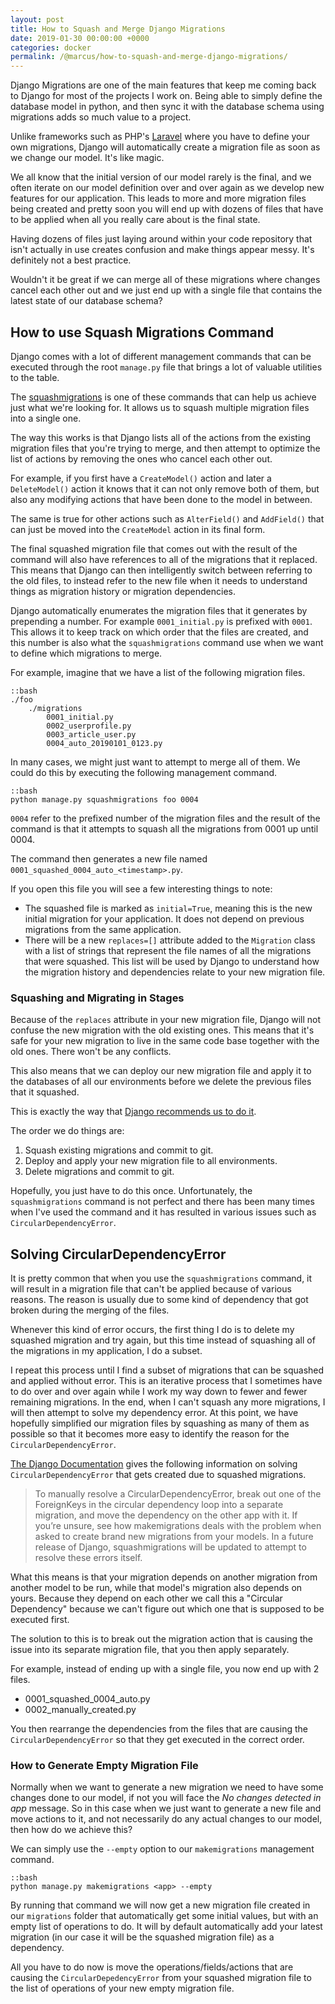 ```yaml
---
layout: post
title: How to Squash and Merge Django Migrations
date: 2019-01-30 00:00:00 +0000
categories: docker
permalink: /@marcus/how-to-squash-and-merge-django-migrations/
---
```


Django Migrations are one of the main features that keep me coming back to Django for most of the projects I work on. Being able to simply define the database model in python, and then sync it with the database schema using migrations adds so much value to a project.

Unlike frameworks such as PHP's [Laravel](https://laravel.com/) where you have to define your own migrations, Django will automatically create a migration file as soon as we change our model. It's like magic.

We all know that the initial version of our model rarely is the final, and we often iterate on our model definition over and over again as we develop new features for our application. This leads to more and more migration files being created and pretty soon you will end up with dozens of files that have to be applied when all you really care about is the final state.

Having dozens of files just laying around within your code repository that isn't actually in use creates confusion and make things appear messy. It's definitely not a best practice.

Wouldn't it be great if we can merge all of these migrations where changes cancel each other out and we just end up with a single file that contains the latest state of our database schema?

## How to use Squash Migrations Command
Django comes with a lot of different management commands that can be executed through the root `manage.py` file that brings a lot of valuable utilities to the table. 

The [squashmigrations](https://docs.djangoproject.com/en/2.1/ref/django-admin/#django-admin-squashmigrations) is one of these commands that can help us achieve just what we're looking for. It allows us to squash multiple migration files into a single one.

The way this works is that Django lists all of the actions from the existing migration files that you're trying to merge, and then attempt to optimize the list of actions by removing the ones who cancel each other out.

For example, if you first have a `CreateModel()` action and later a `DeleteModel()` action it knows that it can not only remove both of them, but also any modifying actions that have been done to the model in between.

The same is true for other actions such as `AlterField()` and `AddField()` that can just be moved into the `CreateModel` action in its final form. 

The final squashed migration file that comes out with the result of the command will also have references to all of the migrations that it replaced. This means that Django can then intelligently switch between referring to the old files, to instead refer to the new file when it needs to understand things as migration history or migration dependencies.

Django automatically enumerates the migration files that it generates by prepending a number. For example `0001_initial.py` is prefixed with `0001`. This allows it to keep track on which order that the files are created, and this number is also what the `squashmigrations` command use when we want to define which migrations to merge.

For example, imagine that we have a list of the following migration files.

	::bash
	./foo
		./migrations
			0001_initial.py
			0002_userprofile.py
			0003_article_user.py
			0004_auto_20190101_0123.py

In many cases, we might just want to attempt to merge all of them. We could do this by executing the following management command.

	::bash
	python manage.py squashmigrations foo 0004

`0004` refer to the prefixed number of the migration files and the result of the command is that it attempts to squash all the migrations from 0001 up until 0004. 

The command then generates a new file named `0001_squashed_0004_auto_<timestamp>.py`.

If you open this file you will see a few interesting things to note:

- The squashed file is marked as `initial=True`, meaning this is the new initial migration for your application. It does not depend on previous migrations from the same application.
- There will be a new `replaces=[]` attribute added to the `Migration` class with a list of strings that represent the file names of all the migrations that were squashed. This list will be used by Django to understand how the migration history and dependencies relate to your new migration file.

### Squashing and Migrating in Stages
Because of the `replaces` attribute in your new migration file, Django will not confuse the new migration with the old existing ones. This means that it's safe for your new migration to live in the same code base together with the old ones. There won't be any conflicts. 

This also means that we can deploy our new migration file and apply it to the databases of all our environments before we delete the previous files that it squashed.

This is exactly the way that [Django recommends us to do it](https://docs.djangoproject.com/en/2.1/topics/migrations/#migration-squashing). 

The order we do things are:

1. Squash existing migrations and commit to git.
2. Deploy and apply your new migration file to all environments.
3. Delete migrations and commit to git.

Hopefully, you just have to do this once. Unfortunately, the `squashmigrations` command is not perfect and there has been many times when I've used the command and it has resulted in various issues such as `CircularDependencyError`. 

## Solving CircularDependencyError
It is pretty common that when you use the `squashmigrations` command, it will result in a migration file that can't be applied because of various reasons. The reason is usually due to some kind of dependency that got broken during the merging of the files.

Whenever this kind of error occurs, the first thing I do is to delete my squashed migration and try again, but this time instead of squashing all of the migrations in my application, I do a subset.

I repeat this process until I find a subset of migrations that can be squashed and applied without error. This is an iterative process that I sometimes have to do over and over again while I work my way down to fewer and fewer remaining migrations. In the end, when I can't squash any more migrations, I will then attempt to solve my dependency error. At this point, we have hopefully simplified our migration files by squashing as many of them as possible so that it becomes more easy to identify the reason for the `CircularDependencyError`.

[The Django Documentation](https://docs.djangoproject.com/en/2.1/topics/migrations/#migration-squashing) gives the following information on solving `CircularDependencyError` that gets created due to squashed migrations.

> To manually resolve a CircularDependencyError, break out one of the ForeignKeys in the circular dependency loop into a separate migration, and move the dependency on the other app with it. If you’re unsure, see how makemigrations deals with the problem when asked to create brand new migrations from your models. In a future release of Django, squashmigrations will be updated to attempt to resolve these errors itself.

What this means is that your migration depends on another migration from another model to be run, while that model's migration also depends on yours. Because they depend on each other we call this a "Circular Dependency" because we can't figure out which one that is supposed to be executed first.

The solution to this is to break out the migration action that is causing the issue into its separate migration file, that you then apply separately. 

For example, instead of ending up with a single file, you now end up with 2 files.

- 0001_squashed_0004_auto.py
- 0002_manually_created.py

You then rearrange the dependencies from the files that are causing the `CircularDependencyError` so that they get executed in the correct order.

### How to Generate Empty Migration File
Normally when we want to generate a new migration we need to have some changes done to our model, if not you will face the *No changes detected in app* message. So in this case when we just want to generate a new file and move actions to it, and not necessarily do any actual changes to our model, then how do we achieve this?

We can simply use the `--empty` option to our `makemigrations` management command.

	::bash
	python manage.py makemigrations <app> --empty
	
By running that command we will now get a new migration file created in our `migrations` folder that automatically get some initial values, but with an empty list of operations to do. It will by default automatically add your latest migration (in our case it will be the squashed migration file) as a dependency.

All you have to do now is move the operations/fields/actions that are causing the `CircularDepedencyError` from your squashed migration file to the list of operations of your new empty migration file.

